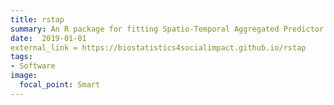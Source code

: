 ```yaml
---
title: rstap
summary: An R package for fitting Spatio-Temporal Aggregated Predictor Models in R.
date:  2019-01-01
external_link = https://biostatistics4socialimpact.github.io/rstap
tags:
- Software
image:
  focal_point: Smart
---
```


